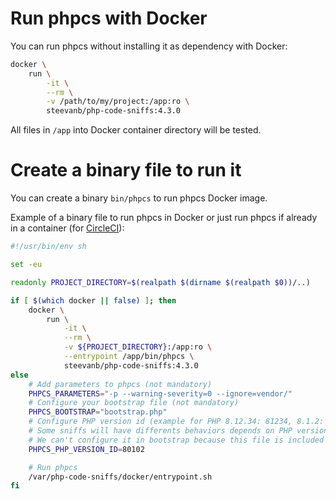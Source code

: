 # Run phpcs with Docker

You can run phpcs without installing it as dependency with Docker:

```bash
docker \
    run \
        -it \
        --rm \
        -v /path/to/my/project:/app:ro \
        steevanb/php-code-sniffs:4.3.0
```

All files in `/app` into Docker container directory will be tested.

# Create a binary file to run it

You can create a binary `bin/phpcs` to run phpcs Docker image.

Example of a binary file to run phpcs in Docker or just run phpcs if already in a container (for [CircleCI](circleci.md)):
```bash
#!/usr/bin/env sh

set -eu

readonly PROJECT_DIRECTORY=$(realpath $(dirname $(realpath $0))/..)

if [ $(which docker || false) ]; then
    docker \
        run \
            -it \
            --rm \
            -v ${PROJECT_DIRECTORY}:/app:ro \
            --entrypoint /app/bin/phpcs \
            steevanb/php-code-sniffs:4.3.0
else
    # Add parameters to phpcs (not mandatory)
    PHPCS_PARAMETERS="-p --warning-severity=0 --ignore=vendor/"
    # Configure your bootstrap file (not mandatory)
    PHPCS_BOOTSTRAP="bootstrap.php"
    # Configure PHP version id (example for PHP 8.12.34: 81234, 8.1.2: 80102) (not mandatory)
    # Some sniffs will have differents behaviors depends on PHP version
    # We can't configure it in bootstrap because this file is included after calling Sniff::register()
    PHPCS_PHP_VERSION_ID=80102

    # Run phpcs
    /var/php-code-sniffs/docker/entrypoint.sh
fi
```
